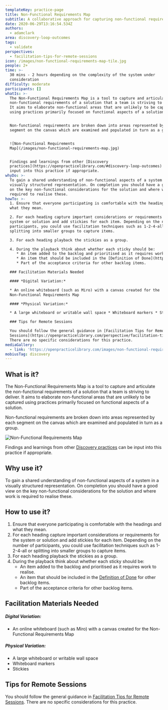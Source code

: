 ```yaml
---
templateKey: practice-page
title: Non-Functional Requirements Map
subtitle: A collaborative approach for capturing non-functional requirements
date: 2020-06-29T13:16:54.534Z
authors:
  - adamclark
area: discovery-loop-outcomes
tags:
  - validate
perspectives:
  - facilitation-tips-for-remote-sessions
icon: /images/non-functional-requirements-map-tile.jpg
people: 2+
time: >-
  30 mins - 2 hours depending on the complexity of the system under
  consideration
difficulty: moderate
participants: []
whatIs: >-
  The Non-Functional Requirements Map is a tool to capture and articulate the
  non-functional requirements of a solution that a team is striving to deliver.
  It aims to elaborate non-functional areas that are unlikely to be captured
  using practices primarily focused on functional aspects of a solution.


  Non-functional requirements are broken down into areas represented by each
  segment on the canvas which are examined and populated in turn as a group.


  ![Non-Functional Requirements
  Map](/images/non-functional-requirements-map.jpg)


  Findings and learnings from other [Discovery
  practices](https://openpracticelibrary.com/#discovery-loop-outcomes) can be
  input into this practice if appropriate.
whyDo: >-
  To gain a shared understanding of non-functional aspects of a system in a
  visually structured representation. On completion you should have a good view
  on the key non-functional considerations for the solution and where work is
  required to realise these.
howTo: >-
  1. Ensure that everyone participating is comfortable with the headings and
  what they mean.

  2. For each heading capture important considerations or requirements for the
  system or solution and add stickies for each item. Depending on the number of
  participants, you could use facilitation techniques such as 1-2-4-all or
  splitting into smaller groups to capture items.

  3. For each heading playback the stickies as a group.

  4. During the playback think about whether each sticky should be:
     * An item added to the backlog and prioritised as it requires work to realise.
     * An item that should be included in the [Definition of Done](https://openpracticelibrary.com/practice/definition-of-done/) for other backlog items.
     * Part of the acceptance criteria for other backlog items.

  ### Facilitation Materials Needed

  #### *Digital Variation:*

  * An online whiteboard (such as Miro) with a canvas created for the
  Non-Functional Requirements Map

  #### *Physical Variation:*

  * A large whiteboard or writable wall space * Whiteboard markers * Stickies

  ### Tips for Remote Sessions

  You should follow the general guidance in [Facilitation Tips for Remote
  Sessions](https://openpracticelibrary.com/perspective/facilitation-tips-for-remote-sessions/).
  There are no specific considerations for this practice.
mediaGallery:
  - link: 'https://openpracticelibrary.com/images/non-functional-requirements-map.jpg'
mobiusTag: discovery
---
```

## What is it?

The Non-Functional Requirements Map is a tool to capture and articulate the non-functional requirements of a solution that a team is striving to deliver. It aims to elaborate non-functional areas that are unlikely to be captured using practices primarily focused on functional aspects of a solution.

Non-functional requirements are broken down into areas represented by each segment on the canvas which are examined and populated in turn as a group.

![Non-Functional Requirements Map](/images/non-functional-requirements-map.jpg)

Findings and learnings from other [Discovery practices](https://openpracticelibrary.com/#discovery-loop-outcomes) can be input into this practice if appropriate.

## Why use it?

To gain a shared understanding of non-functional aspects of a system in a visually structured representation. On completion you should have a good view on the key non-functional considerations for the solution and where work is required to realise these.

## How to use it?

1. Ensure that everyone participating is comfortable with the headings and what they mean.
2. For each heading capture important considerations or requirements for the system or solution and add stickies for each item. Depending on the number of participants, you could use facilitation techniques such as 1-2-4-all or splitting into smaller groups to capture items.
3. For each heading playback the stickies as a group.
4. During the playback think about whether each sticky should be:
   * An item added to the backlog and prioritised as it requires work to realise.
   * An item that should be included in the [Definition of Done](https://openpracticelibrary.com/practice/definition-of-done/) for other backlog items.
   * Part of the acceptance criteria for other backlog items.

## Facilitation Materials Needed

##### Digital Variation:

* An online whiteboard (such as Miro) with a canvas created for the Non-Functional Requirements Map

##### Physical Variation:

* A large whiteboard or writable wall space
* Whiteboard markers
* Stickies

## Tips for Remote Sessions

You should follow the general guidance in [Facilitation Tips for Remote Sessions](https://openpracticelibrary.com/perspective/facilitation-tips-for-remote-sessions/). There are no specific considerations for this practice.
